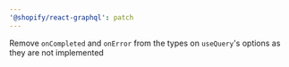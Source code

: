 ```yaml
---
'@shopify/react-graphql': patch
---
```


Remove `onCompleted` and `onError` from the types on `useQuery`'s options as they are not implemented

